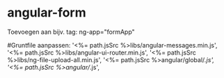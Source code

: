 # angular-form

Toevoegen aan bijv. <body> tag: ng-app="formApp"


#Gruntfile aanpassen:
'<%= path.jsSrc %>libs/angular-messages.min.js',
'<%= path.jsSrc %>libs/angular-ui-router.min.js',
'<%= path.jsSrc %>libs/ng-file-upload-all.min.js',
'<%= path.jsSrc %>angular/global/*.js',
'<%= path.jsSrc %>angular/*.js',

